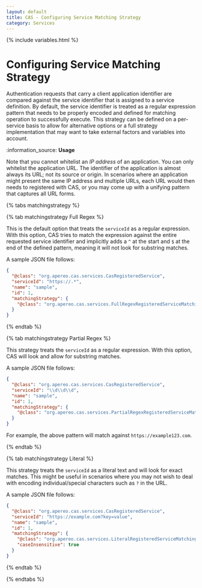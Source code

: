 ```yaml
---
layout: default
title: CAS - Configuring Service Matching Strategy
category: Services
---
```


{% include variables.html %}

# Configuring Service Matching Strategy

Authentication requests that carry a client application identifier are compared against the service identifier
that is assigned to a service definition. By default, the service identifier is treated as a regular expression pattern
that needs to be properly encoded and defined for matching operation to successfully execute. This strategy can be
defined on a per-service basis to allow for alternative options or a full strategy implementation that may want to
take external factors and variables into account.

<div class="alert alert-info">:information_source: <strong>Usage</strong><p>
Note that you cannot whitelist an <i>IP address</i> of an application. You can only whitelist the application URL. 
The identifier of the application is almost always its URL; not its source or origin. 
In scenarios where an application might present the same IP address and multiple URLs, each URL would then
needs to registered with CAS, or you may come up with a unifying pattern that captures all URL forms.
</p></div>

{% tabs matchingstrategy %}

{% tab matchingstrategy Full Regex <i class="fa fa-registered px-1"></i> %}

This is the default option that treats the `serviceId` as a regular expression. With this option,
CAS tries to match the expression against the entire requested service identifier and implicitly
adds a `^` at the start and `$` at the end of the defined pattern, meaning it will not look for substring matches.

A sample JSON file follows:

```json
{
  "@class": "org.apereo.cas.services.CasRegisteredService",
  "serviceId": "https://.*",
  "name": "sample",
  "id": 1,
  "matchingStrategy": {
    "@class": "org.apereo.cas.services.FullRegexRegisteredServiceMatchingStrategy"
  }
}
```

{% endtab %}

{% tab matchingstrategy Partial Regex <i class="fa fa-registered px-1"></i> %}

This strategy treats the `serviceId` as a regular expression. With this option, CAS will look and allow for substring matches.

A sample JSON file follows:

```json
{
  "@class": "org.apereo.cas.services.CasRegisteredService",
  "serviceId": "\\d\\d\\d",
  "name": "sample",
  "id": 1,
  "matchingStrategy": {
    "@class": "org.apereo.cas.services.PartialRegexRegisteredServiceMatchingStrategy"
  }
}
```

For example, the above pattern will match against `https://example123.com`.

{% endtab %}


{% tab matchingstrategy Literal %}

This strategy treats the `serviceId` as a literal text and will look for exact matches. This might be useful in scenarios where you
may not wish to deal with encoding individual/special characters such as `?` in the URL.

A sample JSON file follows:

```json
{
  "@class": "org.apereo.cas.services.CasRegisteredService",
  "serviceId": "https://example.com?key=value",
  "name": "sample",
  "id": 1,
  "matchingStrategy": {
    "@class": "org.apereo.cas.services.LiteralRegisteredServiceMatchingStrategy",
    "caseInsensitive": true
  }
}
```

{% endtab %}

{% endtabs %}

